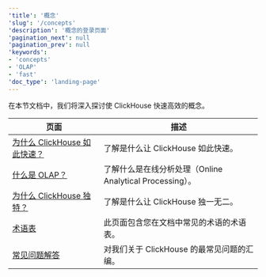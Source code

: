 ```yaml
---
'title': '概念'
'slug': '/concepts'
'description': '概念的登录页面'
'pagination_next': null
'pagination_prev': null
'keywords':
- 'concepts'
- 'OLAP'
- 'fast'
'doc_type': 'landing-page'
---
```


在本节文档中，我们将深入探讨使 ClickHouse 快速高效的概念。

| 页面                                                             | 描述                                                                                   |
|------------------------------------------------------------------|----------------------------------------------------------------------------------------|
| [为什么 ClickHouse 如此快速？](./why-clickhouse-is-so-fast.mdx)     | 了解是什么让 ClickHouse 如此快速。                                                      |
| [什么是 OLAP？](./olap.md)                                       | 了解什么是在线分析处理（Online Analytical Processing）。                                  |
| [为什么 ClickHouse 独特？](../about-us/distinctive-features.md) | 了解是什么让 ClickHouse 独一无二。                                                      |
| [术语表](./glossary.md)                                        | 此页面包含您在文档中常见的术语的术语表。                                                 |
| [常见问题解答](../faq/index.md)                                   | 对我们关于 ClickHouse 的最常见问题的汇编。                                                |
